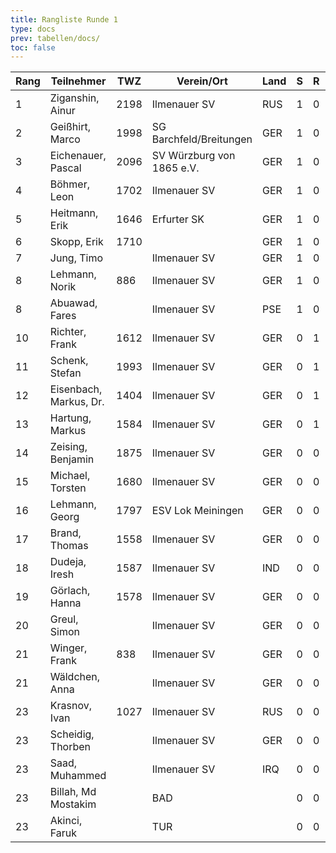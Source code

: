 ```yaml
---
title: Rangliste Runde 1
type: docs
prev: tabellen/docs/
toc: false
---
```


| Rang | Teilnehmer            | TWZ    | Verein/Ort                   | Land  | S | R | V | Punkte | BH  | SB  | ARO  | WIN |
|------|-----------------------|--------|------------------------------|-------|---|---|---|--------|-----|-----|------|-----|
| 1    | Ziganshin, Ainur      | 2198   | Ilmenauer SV                 | RUS   | 1 | 0 | 0 | 1.0    | 0.0 | 0.00| 1875 | 1   |
| 2    | Geißhirt, Marco       | 1998   | SG Barchfeld/Breitungen      | GER   | 1 | 0 | 0 | 1.0    | 0.0 | 0.00| 1797 | 1   |
| 3    | Eichenauer, Pascal    | 2096   | SV Würzburg von 1865 e.V.    | GER   | 1 | 0 | 0 | 1.0    | 0.0 | 0.00| 1680 | 1   |
| 4    | Böhmer, Leon          | 1702   | Ilmenauer SV                 | GER   | 1 | 0 | 0 | 1.0    | 0.0 | 0.00| 1587 | 1   |
| 5    | Heitmann, Erik        | 1646   | Erfurter SK                  | GER   | 1 | 0 | 0 | 1.0    | 0.0 | 0.00| 1578 | 1   |
| 6    | Skopp, Erik           | 1710   |                              | GER   | 1 | 0 | 0 | 1.0    | 0.0 | 0.00| 1558 | 1   |
| 7    | Jung, Timo            |        | Ilmenauer SV                 | GER   | 1 | 0 | 0 | 1.0    | 0.0 | 0.00| 838  | 1   |
| 8    | Lehmann, Norik        | 886    | Ilmenauer SV                 | GER   | 1 | 0 | 0 | 1.0    | 0.0 | 0.00| 800  | 1   |
| 8    | Abuawad, Fares        |        | Ilmenauer SV                 | PSE   | 1 | 0 | 0 | 1.0    | 0.0 | 0.00| 800  | 1   |
| 10   | Richter, Frank        | 1612   | Ilmenauer SV                 | GER   | 0 | 1 | 0 | 0.5    | 0.5 | 0.25| 1993 | 0   |
| 11   | Schenk, Stefan        | 1993   | Ilmenauer SV                 | GER   | 0 | 1 | 0 | 0.5    | 0.5 | 0.25| 1612 | 0   |
| 12   | Eisenbach, Markus, Dr.| 1404   | Ilmenauer SV                 | GER   | 0 | 1 | 0 | 0.5    | 0.5 | 0.25| 1584 | 0   |
| 13   | Hartung, Markus       | 1584   | Ilmenauer SV                 | GER   | 0 | 1 | 0 | 0.5    | 0.5 | 0.25| 1404 | 0   |
| 14   | Zeising, Benjamin     | 1875   | Ilmenauer SV                 | GER   | 0 | 0 | 1 | 0.0    | 1.0 | 0.00| 2198 | 0   |
| 15   | Michael, Torsten      | 1680   | Ilmenauer SV                 | GER   | 0 | 0 | 1 | 0.0    | 1.0 | 0.00| 2096 | 0   |
| 16   | Lehmann, Georg        | 1797   | ESV Lok Meiningen            | GER   | 0 | 0 | 1 | 0.0    | 1.0 | 0.00| 1998 | 0   |
| 17   | Brand, Thomas         | 1558   | Ilmenauer SV                 | GER   | 0 | 0 | 1 | 0.0    | 1.0 | 0.00| 1710 | 0   |
| 18   | Dudeja, Iresh         | 1587   | Ilmenauer SV                 | IND   | 0 | 0 | 1 | 0.0    | 1.0 | 0.00| 1702 | 0   |
| 19   | Görlach, Hanna        | 1578   | Ilmenauer SV                 | GER   | 0 | 0 | 1 | 0.0    | 1.0 | 0.00| 1646 | 0   |
| 20   | Greul, Simon          |        | Ilmenauer SV                 | GER   | 0 | 0 | 1 | 0.0    | 1.0 | 0.00| 886  | 0   |
| 21   | Winger, Frank         | 838    | Ilmenauer SV                 | GER   | 0 | 0 | 1 | 0.0    | 1.0 | 0.00| 800  | 0   |
| 21   | Wäldchen, Anna        |        | Ilmenauer SV                 | GER   | 0 | 0 | 1 | 0.0    | 1.0 | 0.00| 800  | 0   |
| 23   | Krasnov, Ivan         | 1027   | Ilmenauer SV                 | RUS   | 0 | 0 | 0 | 0.0    | 1.0 | 0.00| 0    | 0   |
| 23   | Scheidig, Thorben     |        | Ilmenauer SV                 | GER   | 0 | 0 | 0 | 0.0    | 1.0 | 0.00| 0    | 0   |
| 23   | Saad, Muhammed        |        | Ilmenauer SV                 | IRQ   | 0 | 0 | 0 | 0.0    | 1.0 | 0.00| 0    | 0   |
| 23   | Billah, Md Mostakim   |        | BAD                          |       | 0 | 0 | 0 | 0.0    | 1.0 | 0.00| 0    | 0   |
| 23   | Akinci, Faruk         |        | TUR                          |       | 0 | 0 | 0 | 0.0    | 1.0 | 0.00| 0    | 0   |
